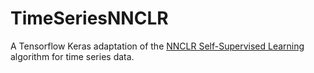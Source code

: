 # TimeSeriesNNCLR
A Tensorflow Keras adaptation of the [NNCLR Self-Supervised Learning](https://arxiv.org/abs/2104.14548) algorithm for time series data.
